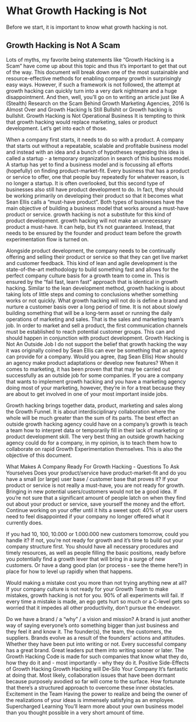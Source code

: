 # What Growth Hacking is Not

Before we start, it is important to know what growth hacking is not.

## Growth Hacking is Not A Scam
Lots of myths, my favorite being statements like “Growth Hacking is a Scam” have come up about this topic and thus it’s important to get that out of the way. This document will break down one of the most sustainable and resource-effective methods for enabling company growth in surprisingly easy ways. However, if such a framework is not followed, the attempt at growth hacking can quickly turn into a very dark nightmare and a huge disappointment. And then, well, you’ll go on to writing an article just like A (Stealth) Research on the Scam Behind Growth Marketing Agencies, 2016 Is Almost Over and Growth Hacking Is Still Bullshit or Growth hacking is bullshit.
Growth Hacking is Not Operational Business
It is tempting to think that growth hacking would replace marketing, sales or product development. Let’s get into each of those.

When a company first starts, it needs to do so with a product. A company that starts out without a repeatable, scalable and profitable business model and instead with an idea and a bunch of hypotheses regarding this idea is called a startup - a temporary organization in search of this business model. A startup has yet to find a business model and is focussing all efforts (hopefully) on finding product-market-fit. Every business that has a product or service to offer, one that people buy repeatedly for whatever reason, is no longer a startup. It is often overlooked, but this second type of businesses also still have product development to do. In fact, they should be working primarily on developing their product so that it becomes what Sean Ellis calls a “must-have product”. Both types of businesses have the main objective of building a business model that works around a must-have product or service. growth hacking is not a substitute for this kind of product development. growth hacking will not make an unnecessary product a must-have. It can help, but it’s not guaranteed. Instead, that needs to be ensured by the founder and product team before the growth experimentation flow is turned on.

Alongside product development, the company needs to be continually offering and selling their product or service so that they can get live market and customer feedback. This kind of lean and agile development is the state-of-the-art methodology to build something fast and allows for the perfect company culture basis for a growth team to come in. This is ensured by the “fail fast, learn fast” approach that is identical in growth hacking. Similar to the lean development method, growth hacking is about taking lots of little steps and coming to conclusions whether something works or not quickly. What growth hacking will not do is define a brand and nurture a customer basis over a long period of time. It is not about slowly building something that will be a long-term asset or running the daily operations of marketing and sales. That is the sales and marketing team’s job. In order to market and sell a product, the first communication channels must be established to reach potential customer groups. This can and should happen in conjunction with product development.
Growth Hacking is Not An Outside Job
I do not support the belief that growth hacking the way it was originally coined by Sean Ellis can ever be something that an agency can provide for a company. Would you agree, (tag Sean Ellis) How should an agency make product adaptations or develop new features? When it comes to marketing, it has been proven that that may be carried out successfully as an outside job for some companies. If you are a company that wants to implement growth hacking and you have a marketing agency doing most of your marketing, however, they’re in for a treat because they are about to get involved in one of your most important inside jobs.

Growth hacking brings together data, product, marketing and sales along the Growth Funnel. It is about interdisciplinary collaboration where the whole will be much greater than the sum of its parts. The best effect an outside growth hacking agency could have on a company’s growth is teach a team how to interpret data or temporarily fill in their lack of marketing or product development skill. The very best thing an outside growth hacking agency could do for a company, in my opinion, is to teach them how to collaborate on rapid Growth Experimentation themselves. This is also the objective of this document.

What Makes A Company Ready For Growth Hacking - Questions To Ask Yourselves
Does your product/service have product-market-fit and do you have a small (or large) user base / customer base that proves it?
If your product or service is not really a must-have, you are not ready for growth. Bringing in new potential users/customers would not be a good idea. If you’re not sure that a significant amount of people latch on when they find out about your product or service, save yourself the money and the effort. Continue working on your offer until it hits a sweet spot: 40% of your users need to feel disappointed if your company no longer offered what it currently does. 

If you had 10, 100, 10.000 or 1.000.000 new customers tomorrow, could you handle it?
If not, you’re not ready for growth and it’s time to build out your company structure first. You should have all necessary procedures and timely resources, as well as people filling the basic positions, ready before you potentially find a growth lever that will bring in a surge of new customers. Or have a dang good plan (or process - see the theme here?) in place for how to level up rapidly when that happens.

Would making a mistake cost you more than not trying anything new at all?
If your company culture is not ready for your Growth Team to make mistakes, growth hacking is not for you. 90% of all experiments will fail. If every time a mistake is made, an ego gets hurt so much or a C-level gets so worried that it impedes all other productivity, don’t pursue the endeavor.

Do we have a brand / a “why” / a vision and mission?
A brand is just another way of saying everyone’s onto something bigger than just business and they feel it and know it. The founder(s), the team, the customers, the suppliers. Brands evolve as a result of the founders’ actions and attitudes. Whether they have been put into writing or not. Every successful company has a great brand. Great leaders put them into writing sooner or later. The Growth Hacking Code is made for such companies that know what they do, how they do it and - most importantly - why they do it.
Positive Side-Effects of Growth Hacking
Growth Hacking will De-Silo Your Company
It’s fantastic at doing that. Most likely, collaboration issues that have been dormant because purposely avodied so far will come to the surface. How fortunate that there’s a structured approach to overcome these inner obstacles.
Excitement in the Team
Having the power to realize and being the owner of the realizations of your ideas is immensely satisfying as an employee.
Supercharged Learning
You’ll learn more about your own business model than you thought possible in a very short amount of time.
